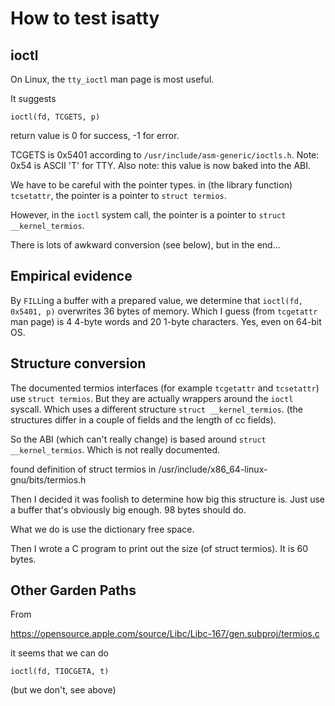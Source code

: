 # How to test isatty

## ioctl

On Linux, the `tty_ioctl` man page is most useful.

It suggests

    ioctl(fd, TCGETS, p)

return value is 0 for success, -1 for error.

TCGETS is 0x5401 according to `/usr/include/asm-generic/ioctls.h`.
Note: 0x54 is ASCII 'T' for TTY.
Also note: this value is now baked into the ABI.

We have to be careful with the pointer types.
in (the library function) `tcsetattr`,
the pointer is a pointer to `struct termios`.

However, in the `ioctl` system call,
the pointer is a pointer to `struct __kernel_termios`.

There is lots of awkward conversion (see below),
but in the end...

## Empirical evidence

By `FILL`ing a buffer with a prepared value,
we determine that
`ioctl(fd, 0x5401, p)` overwrites 36 bytes of memory.
Which I guess (from `tcgetattr` man page)
is 4 4-byte words and 20 1-byte characters.
Yes, even on 64-bit OS.

## Structure conversion

The documented termios interfaces
(for example `tcgetattr` and `tcsetattr`)
use `struct termios`.
But they are actually wrappers around the `ioctl` syscall.
Which uses a different structure `struct __kernel_termios`.
(the structures differ in a couple of fields
and the length of cc fields).

So the ABI (which can't really change) is based around
`struct __kernel_termios`.
Which is not really documented.

found definition of struct termios in
/usr/include/x86_64-linux-gnu/bits/termios.h

Then I decided it was foolish
to determine how big this structure is.
Just use a buffer that's obviously big enough.
98 bytes should do.

What we do is use the dictionary free space.

Then I wrote a C program to print out the size
(of struct termios).
It is 60 bytes.

## Other Garden Paths


From

https://opensource.apple.com/source/Libc/Libc-167/gen.subproj/termios.c

it seems that we can do

    ioctl(fd, TIOCGETA, t)

(but we don't, see above)
